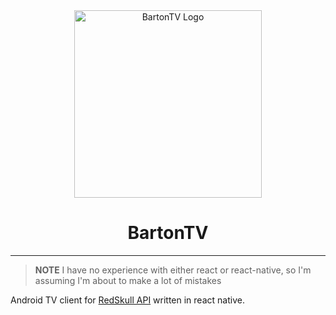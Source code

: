 <div align=center>
    <img alt="BartonTV Logo" src="https://github.com/PlanetVormir/BartonTV/raw/main/docs/img/logo.svg?raw=true" width=300><br>
    <h1>BartonTV</h1>
</div>

---

> **NOTE** I have no experience with either react or react-native, so I'm assuming I'm about to make a lot of mistakes

Android TV client for [RedSkull API](https://github.com/PlanetVormir/RedSkull) written in react native.
